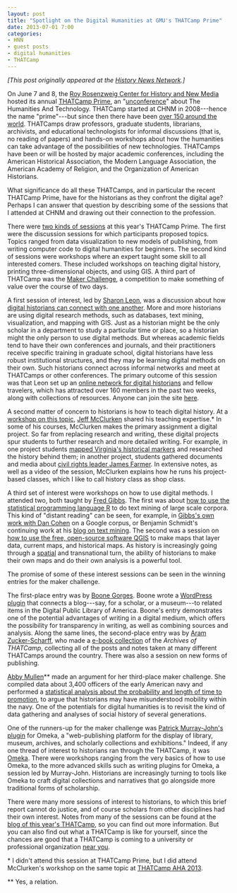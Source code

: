 ```yaml
---
layout: post
title: "Spotlight on the Digital Humanities at GMU's THATCamp Prime"
date: 2013-07-01 7:00
categories: 
- HNN
- guest posts
- digital humanities
- THATCamp
---
```


*[This post originally appeared at the [History News Network][].]*

  [History News Network]: http://hnn.us/articles/spotlight-digital-humanities-gmus-thatcamp-prime 

On June 7 and 8, the [Roy Rosenzweig Center for History and New Media](http://chnm.gmu.edu/) hosted its annual [THATCamp Prime](http://chnm2013.thatcamp.org/), an "[unconference](http://en.wikipedia.org/wiki/Unconference)" about The Humanities And Technology. THATCamp started at CHNM in 2008---hence the name "prime"---but since then there have been [over 150 around the world](http://thatcamp.org/about/map/). THATCamps draw professors, graduate students, librarians, archivists, and educational technologists for informal discussions (that is, no reading of papers) and hands-on workshops about how the humanities can take advantage of the possibilities of new technologies. THATCamps have been or will be hosted by major academic conferences, including the American Historical Association, the Modern Language Association, the American Academy of Religion, and the Organization of American Historians. 

What significance do all these THATCamps, and in particular the recent THATCamp Prime, have for the historians as they confront the digital age? Perhaps I can answer that question by describing some of the sessions that I attended at CHNM and drawing out their connection to the profession.

There were [two kinds of sessions](http://chnm2013.thatcamp.org/schedule/) at this year's THATCamp Prime. The first were the discussion sessions for which participants proposed topics. Topics ranged from data visualization to new models of publishing, from writing computer code to digital humanities for beginners. The second kind of sessions were workshops where an expert taught some skill to all interested comers. These included workshops on teaching digital history, printing three-dimensional objects, and using GIS. A third part of THATCamp was the [Maker Challenge](http://chnm2013.thatcamp.org/challenge/), a competition to make something of value over the course of two days.

A first session of interest, led by [Sharon Leon](http://chnm.gmu.edu/staff/sharon-leon/), was a discussion about how [digital historians can connect with one another](http://chnm2013.thatcamp.org/notepads/digital-historians-working-group/). More and more historians are using digital research methods, such as databases, text mining, visualization, and mapping with GIS. Just as a historian might be the only scholar in a department to study a particular time or place, so a historian might the only person to use digital methods. But whereas academic fields tend to have their own conferences and journals, and their practitioners receive specific training in graduate school, digital historians have less robust institutional structures, and they may be learning digital methods on their own. Such historians connect across informal networks and meet at THATCamps or other conferences. The primary outcome of this session was that Leon set up an [online network for digital historians](http://www.digitalhistorians.org/) and fellow travelers, which has attracted over 160 members in the past two weeks, along with collections of resources. Anyone can join the site [here](http://www.digitalhistorians.org/).

A second matter of concern to historians is how to teach digital history. At a [workshop on this topic](https://docs.google.com/a/lincolnmullen.com/document/d/1GNbwozFt--ab_RyReU7WumOtSZuNmYhUazhSljIk8RQ/edit), [Jeff McClurken](http://mcclurken.org/) shared his teaching expertise.\* In some of his courses, McClurken makes the primary assignment a digital project. So far from replacing research and writing, these digital projects spur students to further research and more detailed writing. For example, in one project students [mapped Virginia's historical markers](http://fredmarkers.umwblogs.org/) and researched the history behind them; in another project, students gathered documents and media about [civil rights leader James Farmer](http://jamesfarmer.umwblogs.org/). In extensive notes, as well as a video of the session, McClurken explains how he runs his project-based classes, which I like to call history class as shop class.

A third set of interest were workshops on how to use digital methods. I attended two, both taught by [Fred Gibbs](http://fredgibbs.net/). The first was about [how to use the statistical programming language R](http://fredgibbs.net/blog/tutorials/document-similarity-with-r/) to do text mining of large scale corpora. This kind of "distant reading" can be seen, for example, in [Gibbs's own work with Dan Cohen](http://www.dancohen.org/2010/10/04/searching-for-the-victorians/) on a Google corpus, or Benjamin Schmidt's continuing work at his [blog on text mining](http://sappingattention.blogspot.com/). The second was a session on [how to use the free, open-source software QGIS](http://fredgibbs.net/blog/tutorials/getting-started-with-qgis/) to make maps that layer data, current maps, and historical maps. As history is increasingly going through a [spatial](http://toolingup.stanford.edu/?page_id=1139) and transnational turn, the ability of historians to make their own maps and do their own analysis is a powerful tool.

The promise of some of these interest sessions can be seen in the winning entries for the maker challenge.

The first-place entry was by [Boone Gorges](http://boone.gorg.es/). Boone wrote a [WordPress plugin](http://chnm2013.thatcamp.org/06/08/maker-challenge-wordpress-plugin-for-displaying-related-items-from-the-dpla/) that connects a blog---say, for a scholar, or a museum---to related items in the Digital Public Library of America. Boone's entry demonstrates one of the potential advantages of writing in a digital medium, which offers the possibility for transparency in writing, as well as combining sources and analysis. Along the same lines, the second-place entry was by [Aram Zucker-Scharff](http://aramzuckerscharff.com/), who made a [e-book collection](http://chnm2013.thatcamp.org/06/08/the-thatcamp-google-docs-archive-ebook/) of the *Archives of THATCamp*, collecting all of the posts and notes taken at many different THATCamps around the country. There was also a session on new forms of publishing.

[Abby Mullen](http://abbymullen.org)\*\* made an argument for her third-place maker challenge. She compiled data about 3,400 officers of the early American navy and performed a [statistical analysis about the probability and length of time to promotion](http://chnm2013.thatcamp.org/06/08/maker-challenge-visualizing-promotions-in-the-u-s-navy-1798-1849/), to argue that historians may have misunderstood mobility within the navy. One of the potentials for digital humanities is to revisit the kind of data gathering and analyses of social history of several generations.

One of the runners-up for the maker challenge was [Patrick Murray-John's](http://hackingthehumanities.org/) [plugin](http://chnm2013.thatcamp.org/06/08/omeka-plugin/) for Omeka, a "web-publishing platform for the display of library, museum, archives, and scholarly collections and exhibitions."  Indeed, if any one thread of interest to historians ran through the THATCamp, it was [Omeka](http://omeka.org/). There were workshops ranging from the very basics of how to use Omeka, to the more advanced skills such as writing plugins for Omeka, a session led by Murray-John. Historians are increasingly turning to tools like Omeka to craft digital collections and narratives that go alongside more traditional forms of scholarship.

There were many more sessions of interest to historians, to which this brief report cannot do justice, and of course scholars from other disciplines had their own interest. Notes from many of the sessions can be found at the [blog of this year's THATCamp](http://chnm2013.thatcamp.org/), so you can find out more information. But you can also find out what a THATCamp is like for yourself, since the chances are good that a THATCamp is coming to a university or professional organization [near you](http://thatcamp.org/camps/).

\* I didn't attend this session at THATCamp Prime, but I did attend McClurken's workshop on the same topic at [THATCamp AHA 2013](http://aha2013.thatcamp.org/).

\*\* Yes, a relation.